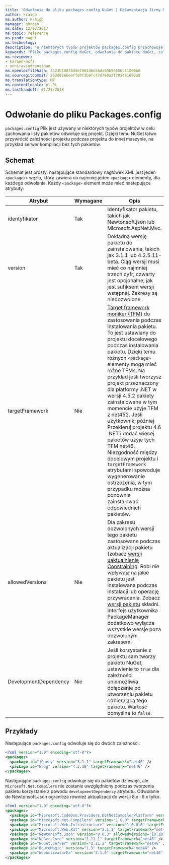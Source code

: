 ```yaml
---
title: "Odwołanie do pliku packages.config NuGet | Dokumentacja firmy Microsoft"
author: kraigb
ms.author: kraigb
manager: ghogen
ms.date: 12/07/2017
ms.topic: reference
ms.prod: nuget
ms.technology: 
description: "W niektórych typów projektów packages.config przechowuje listę pakiety NuGet służące do projektu."
keywords: "Pliku packages.config NuGet, odwołania do pakietu NuGet, zależności NuGet"
ms.reviewer:
- karann-msft
- unniravindranathan
ms.openlocfilehash: 3523b108f4d3ef86436e2bda89b5a656c11000b6
ms.sourcegitcommit: 262d026beeffd4f3b6fc47d780a2f701451663a8
ms.translationtype: MT
ms.contentlocale: pl-PL
ms.lasthandoff: 01/25/2018
---
```

# <a name="packagesconfig-reference"></a>Odwołanie do pliku Packages.config

`packages.config` Plik jest używany w niektórych typów projektów w celu zachowania listy pakietów odwołuje się projekt. Dzięki temu NuGet łatwo przywrócić zależności projektu podczas projektu do innej maszynie, na przykład serwer kompilacji bez tych pakietów.

## <a name="schema"></a>Schemat

Schemat jest prosty: następujące standardowy nagłówek XML jest jeden `<packages>` węzła, który zawiera co najmniej jeden `<package>` elementy, dla każdego odwołania. Każdy `<package>` element może mieć następujące atrybuty:

| Atrybut | Wymagane | Opis |
| --- | --- | --- |
| identyfikator | Tak | Identyfikator pakietu, takich jak Newtonsoft.json lub Microsoft.AspNet.Mvc. | 
| version | Tak | Dokładną wersję pakietu do zainstalowania, takich jak 3.1.1 lub 4.2.5.11-beta. Ciąg wersji musi mieć co najmniej trzech cyfr; czwarty jest opcjonalne, jak jest sufiksem wersji wstępnej. Zakresy są niedozwolone. | 
| targetFramework | Nie | [Target framework moniker (TFM)](Target-Frameworks.md) do zastosowania podczas instalowania pakietu. To jest ustawiany do projektu docelowego podczas instalowania pakietu. Dzięki temu różnych `<package>` elementy mogą mieć różne TFMs. Na przykład jeśli tworzysz projekt przeznaczony dla platformy .NET w wersji 4.5.2 pakiety zainstalowane w tym momencie użyje TFM z net452. Jeśli użytkownik; później Przekieruj projektu 4.6 .NET i dodać więcej pakietów użyje tych TFM net46. Niezgodność między docelowym projektu i `targetFramework` atrybutami spowoduje wygenerowanie ostrzeżenia, w tym przypadku można ponownie zainstalować odpowiednich pakietów. | 
| allowedVersions | Nie | Dla zakresu dozwolonych wersji tego pakietu zastosowane podczas aktualizacji pakietu (zobacz [wersji uaktualnienie Constraining](../consume-packages/reinstalling-and-updating-packages.md#constraining-upgrade-versions). Robi *nie* wpływają na jakie pakietu jest instalowana podczas instalacji lub operację przywracania. Zobacz [wersji pakietu](../reference/package-versioning.md#version-ranges-and-wildcards) składni. Interfejs użytkownika PackageManager dodatkowo wyłącza wszystkie wersje poza dozwolonym zakresem. | 
| DevelopmentDependency | Nie | Jeśli korzystanie z projektu sam tworzy pakietu NuGet, ustawienie to `true` dla zależności uniemożliwia dołączanie po utworzeniu pakietu odbierającą tego pakietu. Wartość domyślna to `false`. | 

## <a name="examples"></a>Przykłady

Następujące `packages.config` odwołuje się do dwóch zależności:

```xml
<?xml version="1.0" encoding="utf-8"?>
<packages>
  <package id="jQuery" version="3.1.1" targetFramework="net46" />
  <package id="NLog" version="4.3.10" targetFramework="net46" />
</packages>
```

Następujące `packages.config` odwołuje się do pakietów dziewięć, ale `Microsoft.Net.Compilers` nie zostanie uwzględniony podczas tworzenia pakietu korzystanie z powodu `developmentDependency` atrybutu. Odwołanie do Newtonsoft.Json ogranicza również aktualizacji do wersji 8.x i 9.x tylko.

```xml
<?xml version="1.0" encoding="utf-8"?>
<packages>
  <package id="Microsoft.CodeDom.Providers.DotNetCompilerPlatform" version="1.0.0" targetFramework="net46" />
  <package id="Microsoft.Net.Compilers" version="1.0.0" targetFramework="net46" developmentDependency="true" />
  <package id="Microsoft.Web.Infrastructure" version="1.0.0.0" targetFramework="net46" />
  <package id="Microsoft.Web.Xdt" version="2.1.1" targetFramework="net46" />
  <package id="Newtonsoft.Json" version="8.0.3" allowedVersions="[8,10)" targetFramework="net46" />
  <package id="NuGet.Core" version="2.11.1" targetFramework="net46" />
  <package id="NuGet.Server" version="2.11.2" targetFramework="net46" />
  <package id="RouteMagic" version="1.3" targetFramework="net46" />
  <package id="WebActivatorEx" version="2.1.0" targetFramework="net46" />
</packages>
```
